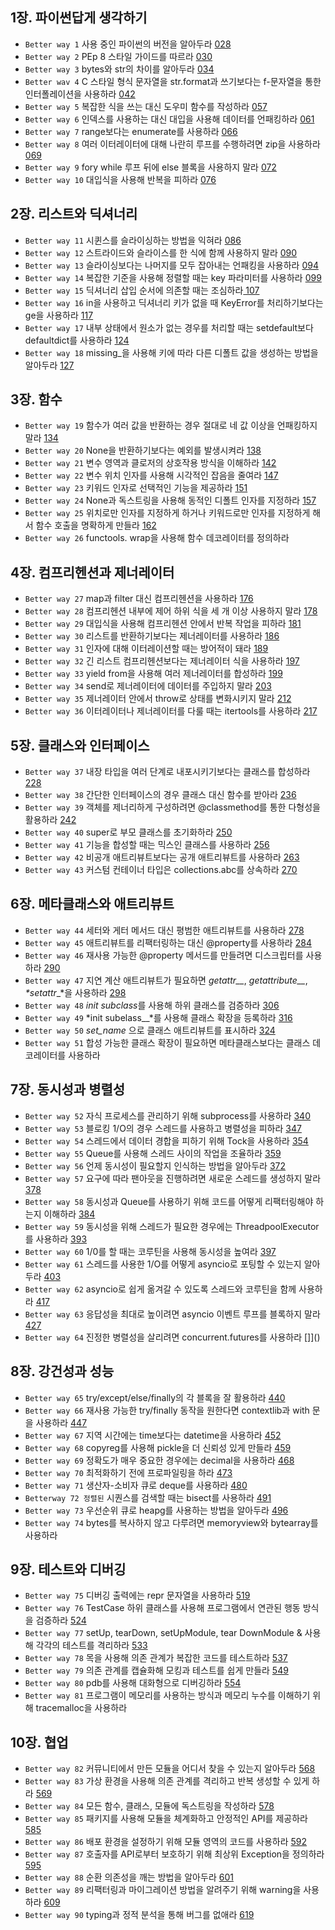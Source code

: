 ## 1장. 파이썬답게 생각하기

- `Better way 1` 사용 중인 파이썬의 버전을 알아두라 [028]()
- `Better way 2` PEp 8 스타일 가이드를 따르라 [030]()
- `Better way 3` bytes와 str의 차이를 알아두라 [034]()
- `Better wav 4` C 스타일 형식 문자열을 str.format과 쓰기보다는 f-문자열을 통한 인터폴레이션을 사용하라 [042]()
- `Better way 5` 복잡한 식을 쓰는 대신 도우미 함수를 작성하라 [057]()
- `Better way 6` 인덱스를 사용하는 대신 대입을 사용해 데이터를 언패킹하라 [061](./1%EC%9E%A5/6.md)    
- `Better way 7` range보다는 enumerate를 사용하라 [066]()
- `Better way 8` 여러 이터레이터에 대해 나란히 루프를 수행하려면 zip을 사용하라 [069]()
- `Better way 9` fory while 루프 뒤에 else 블록을 사용하지 말라 [072]()
- `Better way 10` 대입식을 사용해 반복을 피하라 [ 076 ]()

## 2장. 리스트와 딕셔너리

- `Better way 11` 시퀸스를 슬라이싱하는 방법을 익혀라 [ 086 ]()
- `Better way 12` 스트라이드와 슬라이스를 한 식에 함께 사용하지 말라 [ 090 ]()
- `Better way 13` 슬라이싱보다는 나머지를 모두 잡아내는 언패킹을 사용하라 [ 094 ]()
- `Better way 14` 복잡한 기준을 사용해 정렬할 때는 key 파라미터를 사용하라 [ 099 ]()
- `Better way 15` 딕셔너리 삽입 순서에 의존할 때는 조심하라[ 107 ]()
- `Better way 16` in을 사용하고 딕셔너리 키가 없을 때 KeyError를 처리하기보다는 ge을 사용하라 [ 117 ]()
- `Better way 17` 내부 상태에서 원소가 없는 경우를 처리할 때는 setdefault보다 defaultdict를 사용하라 [ 124 ]()
- `Better way 18` missing_을 사용해 키에 따라 다른 디폴트 값을 생성하는 방법을 알아두라 [ 127 ]()

## 3장. 함수

- ` Better way 19 ` 함수가 여러 값을 반환하는 경우 절대로 네 값 이상을 언패킹하지 말라 [ 134 ]()
- ` Better way 20 ` None을 반환하기보다는 예외를 발생시켜라 [ 138 ]()
- ` Better way 21 ` 변수 영역과 클로저의 상호작용 방식을 이해하라 [ 142 ]()
- ` Better way 22 ` 변수 위치 인자를 사용해 시각적인 잡음을 줄여라 [ 147 ]()
- ` Better way 23 ` 키워드 인자로 선택적인 기능을 제공하라 [ 151 ]()
- ` Better way 24 ` None과 독스트링을 사용해 동적인 디폴트 인자를 지정하라 [ 157 ]()
- ` Better way 25 ` 위치로만 인자를 지정하게 하거나 키워드로만 인자를 지정하게 해서 함수 호출을 명확하게 만들라 [ 162 ]()
- ` Better way 26 ` functools. wrap을 사용해 함수 데코레이터를  정의하라 []()

## 4장. 컴프리헨션과 제너레이터

- ` Better way 27 ` map과 filter 대신 컴프리헨션을 사용하라 [ 176 ]()
- ` Better way 28 ` 컴프리헨션 내부에 제어 하위 식을 세 개 이상 사용하지 말라 [ 178 ]()
- ` Better way 29 ` 대입식을 사용해 컴프리헨션 안에서 반복 작업을 피하라 [ 181 ]()
- ` Better way 30 ` 리스트를 반환하기보다는 제너레이터를 사용하라 [ 186 ]()
- ` Better way 31 ` 인자에 대해 이터레이션할 때는 방어적이 돼라 [ 189 ]()
- ` Better way 32 ` 긴 리스트 컴프리헨션보다는 제너레이터 식을 사용하라 [ 197 ]()
- ` Better way 33 ` yield from을 사용해 여러 제너레이터를 합성하라 [ 199 ]()
- ` Better way 34 ` send로 제너레이터에 데이터를 주입하지 말라 [ 203 ]()
- ` Better way 35 ` 제너레이터 안에서 throw로 상태를 변화시키지 말라 [ 212 ]()
- ` Better way 36 ` 이터레이터나 제너레이터를 다룰 때는 itertools를 사용하라 [ 217 ]()

## 5장. 클래스와 인터페이스

- ` Better way 37 ` 내장 타입을 여러 단계로 내포시키기보다는 클래스를 합성하라 [ 228 ]()
- ` Better way 38 ` 간단한 인터페이스의 경우 클래스 대신 함수를 받아라 [ 236 ]()
- ` Better way 39 ` 객체를 제너리하게 구성하려면 @classmethod를 통한 다형성을 활용하라 [ 242 ]()
- ` Better way 40 ` super로 부모 클래스를 초기화하라 [ 250 ]()
- ` Better way 41 ` 기능을 합성할 때는 믹스인 클래스를 사용하라 [ 256 ]()
- ` Better way 42 ` 비공개 애트리뷰트보다는 공개 애트리뷰트를 사용하라 [ 263 ]()
- ` Better way 43 ` 커스텀 컨테이너 타입은 collections.abc를 상속하라 [ 270 ]()

## 6장. 메타클래스와 애트리뷰트

- ` Better way 44 ` 세터와 게터 메서드 대신 평범한 애트리뷰트를 사용하라 [ 278 ]()
- ` Better way 45 ` 애트리뷰트를 리팩터링하는 대신 @property를 사용하라 [ 284 ]()
- ` Better way 46 ` 재사용 가능한 @property 메서드를 만들려면 디스크립터를 사용하라 [ 290 ]()
- ` Better way 47 ` 지연 계산 애트리뷰트가 필요하면 *getattr__*, *getattribute__*, _*setattr__*을 사용하라 [ 298 ]()
- ` Better way 48 ` *init subclass*를 사용해 하위 클래스를 검증하라 [ 306 ]()
- ` Better way 49 ` *init subelass__*를 사용해 클래스 확장을 등록하라 [ 316 ]()
- ` Better way 50 ` *set_name* 으로 클래스 애트리뷰트를 표시하라 [ 324 ]()
- ` Better way 51 ` 합성 가능한 클래스 확장이 필요하면 메타클래스보다는 클래스 데코레이터를 사용하라 []()

## 7장. 동시성과 병렬성

- ` Better way 52 ` 자식 프로세스를 관리하기 위해 subprocess를 사용하라 [ 340 ]()
- ` Better way 53 ` 블로킹 1/O의 경우 스레드를 사용하고 병렬성을 피하라 [ 347 ]()
- ` Better way 54 ` 스레드에서 데이터 경합을 피하기 위해 Tock을 사용하라 [ 354 ]()
- ` Better way 55 ` Queue를 사용해 스레드 사이의 작업을 조율하라 [ 359 ]()
- ` Better way 56 ` 언제 동시성이 필요할지 인식하는 방법을 알아두라 [ 372 ]()
- ` Better way 57 ` 요구에 따라 팬아웃을 진행하려면 새로운 스레드를 생성하지 말라 [ 378 ]()
- ` Better way 58 ` 동시성과 Queue를 사용하기 위해 코드를 어떻게 리팩터링해야 하는지 이해하라 [ 384 ]()
- ` Better way 59 ` 동시성을 위해 스레드가 필요한 경우에는 ThreadpoolExecutor를 사용하라 [ 393 ]()
- ` Better way 60 ` 1/0를 할 때는 코루틴을 사용해 동시성을 높여라 [ 397 ]()
- ` Better way 61 ` 스레드를 사용한 1/O를 어떻게 asyncio로 포팅할 수 있는지 알아두라 [ 403 ]()
- ` Better way 62 ` asyncio로 쉽게 옮겨갈 수 있도록 스레드와 코루틴을 함께 사용하라 [ 417 ]()
- ` Better way 63 ` 응답성을 최대로 높이려면 asyncio 이벤트 루프를 블록하지 말라 [ 427 ]()
- ` Better way 64 ` 진정한 병렬성을 살리려면 concurrent.futures를 사용하라 []]()

## 8장. 강건성과 성능

- ` Better way 65 ` try/except/else/finally의 각 블록을 잘 활용하라 [ 440 ]()
- ` Better way 66 ` 재사용 가능한 try/finally 동작을 원한다면 contextlib과 with 문을 사용하라 [ 447 ]()
- ` Better way 67 ` 지역 시간에는 time보다는 datetime을 사용하라 [ 452 ]()
- ` Better way 68 ` copyreg를 사용해 pickle을 더 신뢰성 있게 만들라 [ 459 ]()
- ` Better way 69 ` 정확도가 매우 중요한 경우에는 decimal을 사용하라 [ 468 ]()
- ` Better way 70 ` 최적화하기 전에 프로파일링을 하라 [ 473 ]()
- ` Better way 71 ` 생산자-소비자 큐로 deque를 사용하라 [ 480 ]()
- ` Betterway 72 정렬된 ` 시퀀스를 검색할 때는 bisect를 사용하라 [ 491 ]()
- ` Better way 73 ` 우선순위 큐로 heapg를 사용하는 방법을 알아두라 [ 496 ]()
- ` Better way 74 ` bytes를 복사하지 않고 다루려면 memoryview와 bytearray를 사용하라 []()

## 9장. 테스트와 디버깅

- ` Better way 75 ` 디버깅 출력에는 repr 문자열을 사용하라 [ 519 ]()
- ` Better way 76 ` TestCase 하위 클래스를 사용해 프로그램에서 연관된 행동 방식을 검증하라 [ 524 ]()
- ` Better way 77 ` setUp, tearDown, setUpModule, tear DownModule & 사용해 각각의 테스트를 격리하라 [ 533 ]()
- ` Better way 78 ` 목을 사용해 의존 관계가 복잡한 코드를 테스트하라 [ 537 ]()
- ` Better way 79 ` 의존 관계를 캡슐화해 모킹과 테스트를 쉽게 만들라 [ 549 ]()
- ` Better way 80 ` pdb를 사용해 대화형으로 디버깅하라 [ 554 ]()
- ` Better way 81 ` 프로그램이 메모리를 사용하는 방식과 메모리 누수를 이해하기 위해 tracemalloc을 사용하라 []()

## 10장. 협업

- ` Better way 82 ` 커뮤니티에서 만든 모듈을 어디서 찾을 수 있는지 알아두라 [ 568 ]()
- ` Better way 83 ` 가상 환경을 사용해 의존 관계를 격리하고 반복 생성할 수 있게 하라 [ 569 ]()
- ` Better way 84 ` 모든 함수, 클래스, 모듈에 독스트링을 작성하라 [ 578 ]()
- ` Better way 85 ` 패키지를 사용해 모듈을 체계화하고 안정적인 API를 제공하라 [ 585 ]()
- ` Better way 86 ` 배포 환경을 설정하기 위해 모듈 영역의 코드를 사용하라 [ 592 ]()
- ` Better way 87 ` 호출자를 API로부터 보호하기 위해 최상위 Exception을 정의하라 [ 595 ]()
- ` Better way 88 ` 순환 의존성을 깨는 방법을 알아두라 [ 601 ]()
- ` Better way 89 ` 리팩터링과 마이그레이션 방법을 알려주기 위해 warning을 사용하라 [ 609 ]()
- ` Better way 90 ` typing과 정적 분석을 통해 버그를 없애라 [ 619 ]()